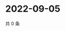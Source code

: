 # 2022-09-05

共 0 条

<!-- BEGIN WEIBO -->
<!-- 最后更新时间 Mon Sep 05 2022 05:14:07 GMT+0800 (China Standard Time) -->

<!-- END WEIBO -->
